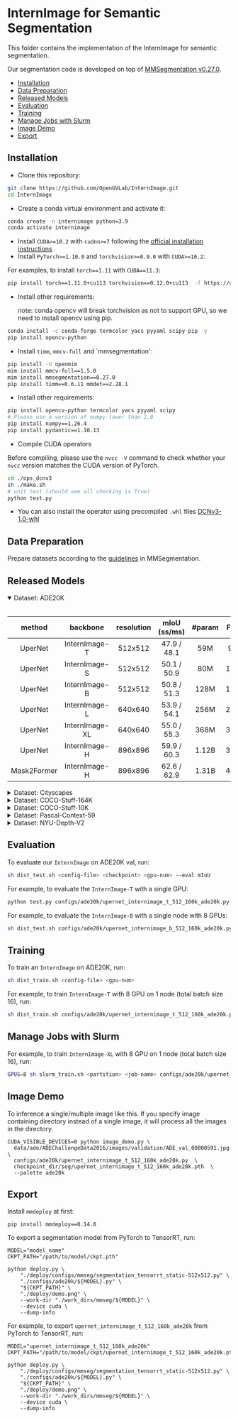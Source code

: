 # InternImage for Semantic Segmentation

This folder contains the implementation of the InternImage for semantic segmentation.

Our segmentation code is developed on top of [MMSegmentation v0.27.0](https://github.com/open-mmlab/mmsegmentation/tree/v0.27.0).

<!-- TOC -->

- [Installation](#installation)
- [Data Preparation](#data-preparation)
- [Released Models](#released-models)
- [Evaluation](#evaluation)
- [Training](#training)
- [Manage Jobs with Slurm](#manage-jobs-with-slurm)
- [Image Demo](#image-demo)
- [Export](#export)

<!-- TOC -->

## Installation

- Clone this repository:

```bash
git clone https://github.com/OpenGVLab/InternImage.git
cd InternImage
```

- Create a conda virtual environment and activate it:

```bash
conda create -n internimage python=3.9
conda activate internimage
```

- Install `CUDA>=10.2` with `cudnn>=7` following
  the [official installation instructions](https://docs.nvidia.com/cuda/cuda-installation-guide-linux/index.html)
- Install `PyTorch>=1.10.0` and `torchvision>=0.9.0` with `CUDA>=10.2`:

For examples, to install `torch==1.11` with `CUDA==11.3`:

```bash
pip install torch==1.11.0+cu113 torchvision==0.12.0+cu113  -f https://download.pytorch.org/whl/torch_stable.html
```

- Install other requirements:

  note: conda opencv will break torchvision as not to support GPU, so we need to install opencv using pip.

```bash
conda install -c conda-forge termcolor yacs pyyaml scipy pip -y
pip install opencv-python
```

- Install `timm`, `mmcv-full` and \`mmsegmentation':

```bash
pip install -U openmim
mim install mmcv-full==1.5.0
mim install mmsegmentation==0.27.0
pip install timm==0.6.11 mmdet==2.28.1
```

- Install other requirements:

```bash
pip install opencv-python termcolor yacs pyyaml scipy
# Please use a version of numpy lower than 2.0
pip install numpy==1.26.4
pip install pydantic==1.10.13
```

- Compile CUDA operators

Before compiling, please use the `nvcc -V` command to check whether your `nvcc` version matches the CUDA version of PyTorch.

```bash
cd ./ops_dcnv3
sh ./make.sh
# unit test (should see all checking is True)
python test.py
```

- You can also install the operator using precompiled `.whl` files
  [DCNv3-1.0-whl](https://github.com/OpenGVLab/InternImage/releases/tag/whl_files)

## Data Preparation

Prepare datasets according to the [guidelines](https://github.com/open-mmlab/mmsegmentation/blob/master/docs/en/dataset_prepare.md#prepare-datasets) in MMSegmentation.

## Released Models

<details open>
<summary> Dataset: ADE20K </summary>
<br>
<div>

|   method    |    backbone    | resolution | mIoU (ss/ms) | #param | FLOPs |                                       Config                                        |                                                                                                                       Download                                                                                                                       |
| :---------: | :------------: | :--------: | :----------: | :----: | :---: | :---------------------------------------------------------------------------------: | :--------------------------------------------------------------------------------------------------------------------------------------------------------------------------------------------------------------------------------------------------: |
|   UperNet   | InternImage-T  |  512x512   | 47.9 / 48.1  |  59M   | 944G  |         [config](./configs/ade20k/upernet_internimage_t_512_160k_ade20k.py)         |              [ckpt](https://huggingface.co/OpenGVLab/InternImage/resolve/main/upernet_internimage_t_512_160k_ade20k.pth) \| [log](https://huggingface.co/OpenGVLab/InternImage/raw/main/upernet_internimage_t_512_160k_ade20k.log.json)              |
|   UperNet   | InternImage-S  |  512x512   | 50.1 / 50.9  |  80M   | 1017G |         [config](./configs/ade20k/upernet_internimage_s_512_160k_ade20k.py)         |              [ckpt](https://huggingface.co/OpenGVLab/InternImage/resolve/main/upernet_internimage_s_512_160k_ade20k.pth) \| [log](https://huggingface.co/OpenGVLab/InternImage/raw/main/upernet_internimage_s_512_160k_ade20k.log.json)              |
|   UperNet   | InternImage-B  |  512x512   | 50.8 / 51.3  |  128M  | 1185G |         [config](./configs/ade20k/upernet_internimage_b_512_160k_ade20k.py)         |              [ckpt](https://huggingface.co/OpenGVLab/InternImage/resolve/main/upernet_internimage_b_512_160k_ade20k.pth) \| [log](https://huggingface.co/OpenGVLab/InternImage/raw/main/upernet_internimage_b_512_160k_ade20k.log.json)              |
|   UperNet   | InternImage-L  |  640x640   | 53.9 / 54.1  |  256M  | 2526G |         [config](./configs/ade20k/upernet_internimage_l_640_160k_ade20k.py)         |              [ckpt](https://huggingface.co/OpenGVLab/InternImage/resolve/main/upernet_internimage_l_640_160k_ade20k.pth) \| [log](https://huggingface.co/OpenGVLab/InternImage/raw/main/upernet_internimage_l_640_160k_ade20k.log.json)              |
|   UperNet   | InternImage-XL |  640x640   | 55.0 / 55.3  |  368M  | 3142G |        [config](./configs/ade20k/upernet_internimage_xl_640_160k_ade20k.py)         |             [ckpt](https://huggingface.co/OpenGVLab/InternImage/resolve/main/upernet_internimage_xl_640_160k_ade20k.pth) \| [log](https://huggingface.co/OpenGVLab/InternImage/raw/main/upernet_internimage_xl_640_160k_ade20k.log.json)             |
|   UperNet   | InternImage-H  |  896x896   | 59.9 / 60.3  | 1.12B  | 3566G |         [config](./configs/ade20k/upernet_internimage_h_896_160k_ade20k.py)         |              [ckpt](https://huggingface.co/OpenGVLab/InternImage/resolve/main/upernet_internimage_h_896_160k_ade20k.pth) \| [log](https://huggingface.co/OpenGVLab/InternImage/raw/main/upernet_internimage_h_896_160k_ade20k.log.json)              |
| Mask2Former | InternImage-H  |  896x896   | 62.6 / 62.9  | 1.31B  | 4635G | [config](./configs/ade20k/mask2former_internimage_h_896_80k_cocostuff2ade20k_ss.py) | [ckpt](https://huggingface.co/OpenGVLab/InternImage/resolve/main/mask2former_internimage_h_896_80k_cocostuff2ade20k.pth) \| [log](https://huggingface.co/OpenGVLab/InternImage/raw/main/mask2former_internimage_h_896_80k_cocostuff2ade20k.log.json) |

</div>

</details>

<details>
<summary> Dataset: Cityscapes </summary>
<br>
<div>

|    method     |    backbone    | resolution | mIoU (ss/ms)  | #params | FLOPs |                                             Config                                             |                                                                                                                                 Download                                                                                                                                 |
| :-----------: | :------------: | :--------: | :-----------: | :-----: | :---: | :--------------------------------------------------------------------------------------------: | :----------------------------------------------------------------------------------------------------------------------------------------------------------------------------------------------------------------------------------------------------------------------: |
|    UperNet    | InternImage-T  |  512x1024  | 82.58 / 83.40 |   59M   | 1889G |        [config](./configs/cityscapes/upernet_internimage_t_512x1024_160k_cityscapes.py)        |               [ckpt](https://huggingface.co/OpenGVLab/InternImage/resolve/main/upernet_internimage_t_512x1024_160k_cityscapes.pth) \| [log](https://huggingface.co/OpenGVLab/InternImage/raw/main/upernet_internimage_t_512x1024_160k_cityscapes.log.json)               |
|    UperNet    | InternImage-S  |  512x1024  | 82.74 / 83.45 |   80M   | 2035G |        [config](./configs/cityscapes/upernet_internimage_s_512x1024_160k_cityscapes.py)        |               [ckpt](https://huggingface.co/OpenGVLab/InternImage/resolve/main/upernet_internimage_s_512x1024_160k_cityscapes.pth) \| [log](https://huggingface.co/OpenGVLab/InternImage/raw/main/upernet_internimage_s_512x1024_160k_cityscapes.log.json)               |
|    UperNet    | InternImage-B  |  512x1024  | 83.18 / 83.97 |  128M   | 2369G |        [config](./configs/cityscapes/upernet_internimage_b_512x1024_160k_cityscapes.py)        |               [ckpt](https://huggingface.co/OpenGVLab/InternImage/resolve/main/upernet_internimage_b_512x1024_160k_cityscapes.pth) \| [log](https://huggingface.co/OpenGVLab/InternImage/raw/main/upernet_internimage_b_512x1024_160k_cityscapes.log.json)               |
|    UperNet    | InternImage-L  |  512x1024  | 83.68 / 84.41 |  256M   | 3234G |        [config](./configs/cityscapes/upernet_internimage_l_512x1024_160k_cityscapes.py)        |               [ckpt](https://huggingface.co/OpenGVLab/InternImage/resolve/main/upernet_internimage_l_512x1024_160k_cityscapes.pth) \| [log](https://huggingface.co/OpenGVLab/InternImage/raw/main/upernet_internimage_l_512x1024_160k_cityscapes.log.json)               |
|   UperNet\*   | InternImage-L  |  512x1024  | 85.94 / 86.22 |  256M   | 3234G |   [config](./configs/cityscapes/upernet_internimage_l_512x1024_160k_mapillary2cityscapes.py)   |    [ckpt](https://huggingface.co/OpenGVLab/InternImage/resolve/main/upernet_internimage_l_512x1024_160k_mapillary2cityscapes.pth)  \| [log](https://huggingface.co/OpenGVLab/InternImage/raw/main/upernet_internimage_l_512x1024_160k_mapillary2cityscapes.log.json)     |
|    UperNet    | InternImage-XL |  512x1024  | 83.62 / 84.28 |  368M   | 4022G |       [config](./configs/cityscapes/upernet_internimage_xl_512x1024_160k_cityscapes.py)        |              [ckpt](https://huggingface.co/OpenGVLab/InternImage/resolve/main/upernet_internimage_xl_512x1024_160k_cityscapes.pth) \| [log](https://huggingface.co/OpenGVLab/InternImage/raw/main/upernet_internimage_xl_512x1024_160k_cityscapes.log.json)              |
|   UperNet\*   | InternImage-XL |  512x1024  | 86.20 / 86.42 |  368M   | 4022G |  [config](./configs/cityscapes/upernet_internimage_xl_512x1024_160k_mapillary2cityscapes.py)   |    [ckpt](https://huggingface.co/OpenGVLab/InternImage/resolve/main/upernet_internimage_xl_512x1024_160k_mapillary2cityscapes.pth) \| [log](https://huggingface.co/OpenGVLab/InternImage/raw/main/upernet_internimage_xl_512x1024_160k_mapillary2cityscapes.log.json)    |
|  SegFormer\*  | InternImage-L  |  512x1024  | 85.16 / 85.67 |  220M   | 1580G |  [config](./configs/cityscapes/segformer_internimage_l_512x1024_160k_mapillary2cityscapes.py)  |   [ckpt](https://huggingface.co/OpenGVLab/InternImage/resolve/main/segformer_internimage_l_512x1024_160k_mapillary2cityscapes.pth) \| [log](https://huggingface.co/OpenGVLab/InternImage/raw/main/segformer_internimage_l_512x1024_160k_mapillary2cityscapes.log.json)   |
|  SegFormer\*  | InternImage-XL |  512x1024  | 85.41 / 85.93 |  330M   | 2364G | [config](./configs/cityscapes/segformer_internimage_xl_512x1024_160k_mapillary2cityscapes.py)  |  [ckpt](https://huggingface.co/OpenGVLab/InternImage/resolve/main/segformer_internimage_xl_512x1024_160k_mapillary2cityscapes.pth) \| [log](https://huggingface.co/OpenGVLab/InternImage/raw/main/segformer_internimage_xl_512x1024_160k_mapillary2cityscapes.log.json)  |
| Mask2Former\* | InternImage-H  | 1024x1024  | 86.37 / 86.96 |  1094M  | 7878G | [config](./configs/cityscapes/mask2former_internimage_h_1024x1024_80k_mapillary2cityscapes.py) | [ckpt](https://huggingface.co/OpenGVLab/InternImage/resolve/main/mask2former_internimage_h_1024x1024_80k_mapillary2cityscapes.pth) \| [log](https://huggingface.co/OpenGVLab/InternImage/raw/main/mask2former_internimage_h_1024x1024_80k_mapillary2cityscapes.log.json) |

\* denotes the model is trained using extra Mapillary dataset.

</div>

</details>

<details>
<summary> Dataset: COCO-Stuff-164K </summary>
<br>
<div>

|   method    |   backbone    | resolution | mIoU (ss) | #params | FLOPs |                                        Config                                         |                                                                                                                    Download                                                                                                                    |
| :---------: | :-----------: | :--------: | :-------: | :-----: | :---: | :-----------------------------------------------------------------------------------: | :--------------------------------------------------------------------------------------------------------------------------------------------------------------------------------------------------------------------------------------------: |
| Mask2Former | InternImage-H |  896x896   |   52.6    |  1.31B  | 4635G | [config](./configs/coco_stuff164k/mask2former_internimage_h_896_80k_cocostuff164k.py) | [ckpt](https://huggingface.co/OpenGVLab/InternImage/resolve/main/mask2former_internimage_h_896_80k_cocostuff164k.pth) \| [log](https://huggingface.co/OpenGVLab/InternImage/raw/main/mask2former_internimage_h_896_80k_cocostuff164k.log.json) |

</div>

</details>

<details>
<summary> Dataset: COCO-Stuff-10K </summary>
<br>
<div>

|   method    |   backbone    | resolution | mIoU (ss/ms) | #params | FLOPs |                                           Config                                            |                                                                                                                           Download                                                                                                                           |
| :---------: | :-----------: | :--------: | :----------: | :-----: | :---: | :-----------------------------------------------------------------------------------------: | :----------------------------------------------------------------------------------------------------------------------------------------------------------------------------------------------------------------------------------------------------------: |
| Mask2Former | InternImage-H |  512x512   | 59.2 / 59.6  |  1.28B  | 1528G | [config](./configs/coco_stuff10k/mask2former_internimage_h_512_40k_cocostuff164k_to_10k.py) | [ckpt](https://huggingface.co/OpenGVLab/InternImage/resolve/main/mask2former_internimage_h_512_40k_cocostuff164k_to_10k.pth) \| [log](https://huggingface.co/OpenGVLab/InternImage/raw/main/mask2former_internimage_h_512_40k_cocostuff164k_to_10k.log.json) |

</div>

</details>

<details>
<summary> Dataset: Pascal-Context-59 </summary>
<br>
<div>

|   method    |   backbone    | resolution | mIoU (ss/ms) | #param | FLOPs |                                          Config                                           |                                                                                                                        Download                                                                                                                        |
| :---------: | :-----------: | :--------: | :----------: | :----: | :---: | :---------------------------------------------------------------------------------------: | :----------------------------------------------------------------------------------------------------------------------------------------------------------------------------------------------------------------------------------------------------: |
| Mask2Former | InternImage-H |  480x480   | 69.7 / 70.3  | 1.07B  | 867G  | [config](./configs/pascal_context/mask2former_internimage_h_480_40k_pascal_context_59.py) | [ckpt](https://huggingface.co/OpenGVLab/InternImage/resolve/main/mask2former_internimage_h_480_40k_pascal_context_59.pth) \| [log](https://huggingface.co/OpenGVLab/InternImage/raw/main/mask2former_internimage_h_480_40k_pascal_context_59.log.json) |

</div>

</details>

<details>
<summary> Dataset: NYU-Depth-V2 </summary>
<br>
<div>

|   method    |   backbone    | resolution | mIoU (ss/ms) | #param | FLOPs |                                  Config                                   |                                                                                                          Download                                                                                                          |
| :---------: | :-----------: | :--------: | :----------: | :----: | :---: | :-----------------------------------------------------------------------: | :------------------------------------------------------------------------------------------------------------------------------------------------------------------------------------------------------------------------: |
| Mask2Former | InternImage-H |  480x480   | 67.1 / 68.1  | 1.07B  | 867G  | [config](./configs/nyu_depth_v2/mask2former_internimage_h_480_40k_nyu.py) | [ckpt](https://huggingface.co/OpenGVLab/InternImage/resolve/main/mask2former_internimage_h_480_40k_nyu.pth) \| [log](https://huggingface.co/OpenGVLab/InternImage/raw/main/mask2former_internimage_h_480_40k_nyu.log.json) |

</div>

</details>

## Evaluation

To evaluate our `InternImage` on ADE20K val, run:

```bash
sh dist_test.sh <config-file> <checkpoint> <gpu-num> --eval mIoU
```

For example, to evaluate the `InternImage-T` with a single GPU:

```bash
python test.py configs/ade20k/upernet_internimage_t_512_160k_ade20k.py pretrained/upernet_internimage_t_512_160k_ade20k.pth --eval mIoU
```

For example, to evaluate the `InternImage-B` with a single node with 8 GPUs:

```bash
sh dist_test.sh configs/ade20k/upernet_internimage_b_512_160k_ade20k.py pretrained/upernet_internimage_b_512_160k_ade20k.pth 8 --eval mIoU
```

## Training

To train an `InternImage` on ADE20K, run:

```bash
sh dist_train.sh <config-file> <gpu-num>
```

For example, to train `InternImage-T` with 8 GPU on 1 node (total batch size 16), run:

```bash
sh dist_train.sh configs/ade20k/upernet_internimage_t_512_160k_ade20k.py 8
```

## Manage Jobs with Slurm

For example, to train `InternImage-XL` with 8 GPU on 1 node (total batch size 16), run:

```bash
GPUS=8 sh slurm_train.sh <partition> <job-name> configs/ade20k/upernet_internimage_xl_640_160k_ade20k.py
```

## Image Demo

To inference a single/multiple image like this.
If you specify image containing directory instead of a single image, it will process all the images in the directory.

```
CUDA_VISIBLE_DEVICES=0 python image_demo.py \
  data/ade/ADEChallengeData2016/images/validation/ADE_val_00000591.jpg \
  configs/ade20k/upernet_internimage_t_512_160k_ade20k.py  \
  checkpoint_dir/seg/upernet_internimage_t_512_160k_ade20k.pth  \
  --palette ade20k
```

## Export

Install `mmdeploy` at first:

```shell
pip install mmdeploy==0.14.0
```

To export a segmentation model from PyTorch to TensorRT, run:

```shell
MODEL="model_name"
CKPT_PATH="/path/to/model/ckpt.pth"

python deploy.py \
    "./deploy/configs/mmseg/segmentation_tensorrt_static-512x512.py" \
    "./configs/ade20k/${MODEL}.py" \
    "${CKPT_PATH}" \
    "./deploy/demo.png" \
    --work-dir "./work_dirs/mmseg/${MODEL}" \
    --device cuda \
    --dump-info
```

For example, to export `upernet_internimage_t_512_160k_ade20k` from PyTorch to TensorRT, run:

```shell
MODEL="upernet_internimage_t_512_160k_ade20k"
CKPT_PATH="/path/to/model/ckpt/upernet_internimage_t_512_160k_ade20k.pth"

python deploy.py \
    "./deploy/configs/mmseg/segmentation_tensorrt_static-512x512.py" \
    "./configs/ade20k/${MODEL}.py" \
    "${CKPT_PATH}" \
    "./deploy/demo.png" \
    --work-dir "./work_dirs/mmseg/${MODEL}" \
    --device cuda \
    --dump-info
```

